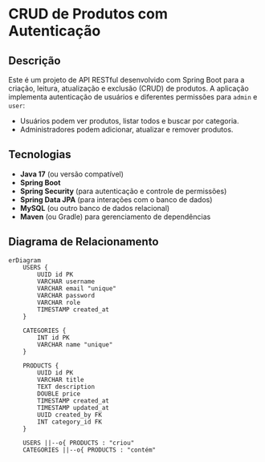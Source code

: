 # CRUD de Produtos com Autenticação

## Descrição

Este é um projeto de API RESTful desenvolvido com Spring Boot para a criação, leitura, atualização e exclusão (CRUD) de produtos. A aplicação implementa autenticação de usuários e diferentes permissões para `admin` e `user`:
- Usuários podem ver produtos, listar todos e buscar por categoria.
- Administradores podem adicionar, atualizar e remover produtos.

## Tecnologias

- **Java 17** (ou versão compatível)
- **Spring Boot**
- **Spring Security** (para autenticação e controle de permissões)
- **Spring Data JPA** (para interações com o banco de dados)
- **MySQL** (ou outro banco de dados relacional)
- **Maven** (ou Gradle) para gerenciamento de dependências

## Diagrama de Relacionamento

```mermaid
erDiagram
    USERS {
        UUID id PK
        VARCHAR username
        VARCHAR email "unique"
        VARCHAR password
        VARCHAR role
        TIMESTAMP created_at
    }
    
    CATEGORIES {
        INT id PK
        VARCHAR name "unique"
    }
    
    PRODUCTS {
        UUID id PK
        VARCHAR title
        TEXT description
        DOUBLE price
        TIMESTAMP created_at
        TIMESTAMP updated_at
        UUID created_by FK
        INT category_id FK
    }

    USERS ||--o{ PRODUCTS : "criou"
    CATEGORIES ||--o{ PRODUCTS : "contém"
